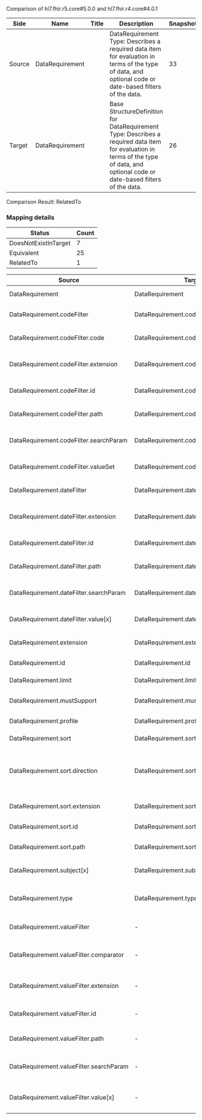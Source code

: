 Comparison of hl7.fhir.r5.core#5.0.0 and hl7.fhir.r4.core#4.0.1

| Side | Name | Title | Description | Snapshot | Differential |
| --- | --- | --- | --- | --- | --- |
| Source | DataRequirement |  | DataRequirement Type: Describes a required data item for evaluation in terms of the type of data, and optional code or date-based filters of the data. | 33 | 23 |
| Target | DataRequirement |  | Base StructureDefinition for DataRequirement Type: Describes a required data item for evaluation in terms of the type of data, and optional code or date-based filters of the data. | 26 | 18 |


Comparison Result: RelatedTo


### Mapping details

| Status | Count |
| ------ | ----- |
DoesNotExistInTarget | 7 |
Equivalent | 25 |
RelatedTo | 1 |


| Source | Target | Status | Message |
| ------ | ------ | ------ | ------- |
| DataRequirement | DataRequirement | Equivalent | R5 `DataRequirement` maps as Equivalent to R4 `DataRequirement` |
| DataRequirement.codeFilter | DataRequirement.codeFilter | Equivalent | R5 `DataRequirement.codeFilter` maps as Equivalent to R4 `DataRequirement.codeFilter` |
| DataRequirement.codeFilter.code | DataRequirement.codeFilter.code | Equivalent | R5 `DataRequirement.codeFilter.code` maps as Equivalent to R4 `DataRequirement.codeFilter.code` |
| DataRequirement.codeFilter.extension | DataRequirement.codeFilter.extension | Equivalent | R5 `DataRequirement.codeFilter.extension` maps as Equivalent to R4 `DataRequirement.codeFilter.extension` |
| DataRequirement.codeFilter.id | DataRequirement.codeFilter.id | Equivalent | R5 `DataRequirement.codeFilter.id` maps as Equivalent to R4 `DataRequirement.codeFilter.id` |
| DataRequirement.codeFilter.path | DataRequirement.codeFilter.path | Equivalent | R5 `DataRequirement.codeFilter.path` maps as Equivalent to R4 `DataRequirement.codeFilter.path` |
| DataRequirement.codeFilter.searchParam | DataRequirement.codeFilter.searchParam | Equivalent | R5 `DataRequirement.codeFilter.searchParam` maps as Equivalent to R4 `DataRequirement.codeFilter.searchParam` |
| DataRequirement.codeFilter.valueSet | DataRequirement.codeFilter.valueSet | Equivalent | R5 `DataRequirement.codeFilter.valueSet` maps as Equivalent to R4 `DataRequirement.codeFilter.valueSet` |
| DataRequirement.dateFilter | DataRequirement.dateFilter | Equivalent | R5 `DataRequirement.dateFilter` maps as Equivalent to R4 `DataRequirement.dateFilter` |
| DataRequirement.dateFilter.extension | DataRequirement.dateFilter.extension | Equivalent | R5 `DataRequirement.dateFilter.extension` maps as Equivalent to R4 `DataRequirement.dateFilter.extension` |
| DataRequirement.dateFilter.id | DataRequirement.dateFilter.id | Equivalent | R5 `DataRequirement.dateFilter.id` maps as Equivalent to R4 `DataRequirement.dateFilter.id` |
| DataRequirement.dateFilter.path | DataRequirement.dateFilter.path | Equivalent | R5 `DataRequirement.dateFilter.path` maps as Equivalent to R4 `DataRequirement.dateFilter.path` |
| DataRequirement.dateFilter.searchParam | DataRequirement.dateFilter.searchParam | Equivalent | R5 `DataRequirement.dateFilter.searchParam` maps as Equivalent to R4 `DataRequirement.dateFilter.searchParam` |
| DataRequirement.dateFilter.value[x] | DataRequirement.dateFilter.value[x] | Equivalent | R5 `DataRequirement.dateFilter.value[x]` maps as Equivalent to R4 `DataRequirement.dateFilter.value[x]` |
| DataRequirement.extension | DataRequirement.extension | Equivalent | R5 `DataRequirement.extension` maps as Equivalent to R4 `DataRequirement.extension` |
| DataRequirement.id | DataRequirement.id | Equivalent | R5 `DataRequirement.id` maps as Equivalent to R4 `DataRequirement.id` |
| DataRequirement.limit | DataRequirement.limit | Equivalent | R5 `DataRequirement.limit` maps as Equivalent to R4 `DataRequirement.limit` |
| DataRequirement.mustSupport | DataRequirement.mustSupport | Equivalent | R5 `DataRequirement.mustSupport` maps as Equivalent to R4 `DataRequirement.mustSupport` |
| DataRequirement.profile | DataRequirement.profile | Equivalent | R5 `DataRequirement.profile` maps as Equivalent to R4 `DataRequirement.profile` |
| DataRequirement.sort | DataRequirement.sort | Equivalent | R5 `DataRequirement.sort` maps as Equivalent to R4 `DataRequirement.sort` |
| DataRequirement.sort.direction | DataRequirement.sort.direction | Equivalent | R5 `DataRequirement.sort.direction` maps as Equivalent to R4 `DataRequirement.sort.direction` - direction has compatible required binding for code type: http://hl7.org/fhir/ValueSet/sort-direction|5.0.0 and http://hl7.org/fhir/ValueSet/sort-direction|4.0.1 (Equivalent) |
| DataRequirement.sort.extension | DataRequirement.sort.extension | Equivalent | R5 `DataRequirement.sort.extension` maps as Equivalent to R4 `DataRequirement.sort.extension` |
| DataRequirement.sort.id | DataRequirement.sort.id | Equivalent | R5 `DataRequirement.sort.id` maps as Equivalent to R4 `DataRequirement.sort.id` |
| DataRequirement.sort.path | DataRequirement.sort.path | Equivalent | R5 `DataRequirement.sort.path` maps as Equivalent to R4 `DataRequirement.sort.path` |
| DataRequirement.subject[x] | DataRequirement.subject[x] | Equivalent | R5 `DataRequirement.subject[x]` maps as Equivalent to R4 `DataRequirement.subject[x]` |
| DataRequirement.type | DataRequirement.type | RelatedTo | R5 `DataRequirement.type` maps as RelatedTo to R4 `DataRequirement.type` - (type failed to compare required binding of http://hl7.org/fhir/ValueSet/fhir-types|5.0.0 and http://hl7.org/fhir/ValueSet/all-types|4.0.1); type has change due to type change: R5 `type` `code` maps as RelatedTo for R4 `type` |
| DataRequirement.valueFilter | - | DoesNotExistInTarget | R5 `DataRequirement.valueFilter` does not appear in the target and has no mapping for `DataRequirement`. |
| DataRequirement.valueFilter.comparator | - | DoesNotExistInTarget | R5 `DataRequirement.valueFilter.comparator` does not appear in the target and has no mapping for `DataRequirement`. |
| DataRequirement.valueFilter.extension | - | DoesNotExistInTarget | R5 `DataRequirement.valueFilter.extension` does not appear in the target and has no mapping for `DataRequirement`. |
| DataRequirement.valueFilter.id | - | DoesNotExistInTarget | R5 `DataRequirement.valueFilter.id` does not appear in the target and has no mapping for `DataRequirement`. |
| DataRequirement.valueFilter.path | - | DoesNotExistInTarget | R5 `DataRequirement.valueFilter.path` does not appear in the target and has no mapping for `DataRequirement`. |
| DataRequirement.valueFilter.searchParam | - | DoesNotExistInTarget | R5 `DataRequirement.valueFilter.searchParam` does not appear in the target and has no mapping for `DataRequirement`. |
| DataRequirement.valueFilter.value[x] | - | DoesNotExistInTarget | R5 `DataRequirement.valueFilter.value[x]` does not appear in the target and has no mapping for `DataRequirement`. |

